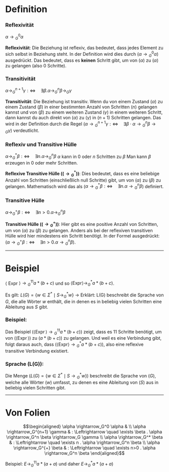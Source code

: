 
# Definition
### Reflexivität
$\alpha \rightarrow{ }_G^0 \alpha$

**Reflexivität**: Die Beziehung ist reflexiv, das bedeutet, dass jedes Element zu sich selbst in Beziehung steht. In der Definition wird dies durch \($\alpha \rightarrow{_G^0} \alpha$\) ausgedrückt. Das bedeutet, dass es **keinen** Schritt gibt, um von \($\alpha$\) zu ($\alpha$) zu gelangen (also 0 Schritte).

### Transitivität
$\alpha \rightarrow_G^{n+1} \gamma: \Leftrightarrow \quad \exists \beta . \alpha \rightarrow_G^n \beta \rightarrow_G \gamma$

**Transitivität**: Die Beziehung ist transitiv. Wenn du von einem Zustand \($\alpha$\) zu einem Zustand \($\beta$\) in einer bestimmten Anzahl von Schritten \($n$\) gelangen kannst und von \($\beta$\) zu einem weiteren Zustand \($\gamma$\) in einem weiteren Schritt, dann kannst du auch direkt von \($\alpha$\) zu \($\gamma$) in \($n+1$\) Schritten gelangen. Das wird in der Definition durch die Regel ($\alpha \rightarrow{_G^{n+1}} \gamma: \Leftrightarrow \quad \exists \beta \cdot \alpha \rightarrow{_G^n} \beta \rightarrow{_G} \gamma$\) verdeutlicht.


### Reflexiv und Transitive Hülle
$\alpha \rightarrow_G^* \beta: \Leftrightarrow \quad \exists n . \alpha \rightarrow_G^n \beta$
$\alpha$ kann in 0 oder $n$ Schritten zu $\beta$
Man kann $\beta$ erzeugen in 0 oder mehr Schritten.

**Reflexive Transitive Hülle (($\rightarrow{_G^*}$))**: Dies bedeutet, dass es eine beliebige Anzahl von Schritten (einschließlich null Schritte) gibt, um von ($\alpha$) zu ($\beta$) zu gelangen. Mathematisch wird das als ($\alpha \rightarrow{_G^*} \beta: \Leftrightarrow \quad \exists n . \alpha \rightarrow{_G^n} \beta$) definiert.

### Transitive Hülle
$\alpha \rightarrow_G^{+} \beta: \Leftrightarrow \quad \exists n>0 . \alpha \rightarrow_G^n \beta$

**Transitive Hülle (\($\rightarrow{_G^+}$\))**: Hier gibt es eine positive Anzahl von Schritten, um von \($\alpha$\) zu \($\beta$\) zu gelangen. Anders als bei der reflexiven transitiven Hülle wird hier mindestens ein Schritt benötigt. In der Formel ausgedrückt: ($\alpha \rightarrow{_G^+} \beta: \Leftrightarrow \quad \exists n>0 . \alpha \rightarrow{_G^n} \beta$).


_____
# Beispiel
$\langle$ Expr $\rangle \rightarrow{ }_G^{11} a *(b+c)$ und so $\langle\mathrm{Expr}\rangle \rightarrow_G^* a *(b+c)$. 

Es gilt:
$L(G)=\left\{w \in \Sigma^* \mid S \rightarrow_G^* w\right\}$
	-> Erklärt: L(G) beschreibt die Sprache von $G$, die alle Wörter $w$ enthält, die in denen es in beliebig vielen Schritten eine Ableitung aus $S$ gibt.



### Beispiel:

Das Beispiel \($\langle\operatorname{Expr}\rangle \rightarrow{_G^{11}} a \ast (b+c)$) zeigt, dass es 11 Schritte benötigt, um von ($\langle\operatorname{Expr}\rangle$) zu $(a \ast (b+c)$\) zu gelangen. Und weil es eine Verbindung gibt, folgt daraus auch, dass \($\langle\mathrm{Expr}\rangle \rightarrow{_G^*} a \ast (b+c)$\), also eine reflexive transitive Verbindung existiert.


### Sprache (L(G)):
Die Menge \($L(G) = \left\{w \in \Sigma^* \mid S \rightarrow{_G^*} w\right\}$\) beschreibt die Sprache von ($G$), welche alle Wörter ($w$) umfasst, zu denen es eine Ableitung von ($S$) aus in beliebig vielen Schritten gibt.



_____
# Von Folien
$$\begin{aligned}
\alpha \rightarrow_G^0 \alpha & \\
\alpha \rightarrow_G^{n+1} \gamma & : \Leftrightarrow \quad \exists \beta . \alpha \rightarrow_G^n \beta \rightarrow_G \gamma \\
\alpha \rightarrow_G^* \beta & : \Leftrightarrow \quad \exists n . \alpha \rightarrow_G^n \beta \\
\alpha \rightarrow_G^{+} \beta & : \Leftrightarrow \quad \exists n>0 . \alpha \rightarrow_G^n \beta
\end{aligned}$$

Beispiel: $E \rightarrow_G^{11} a *(a+a) \text { und daher } E \rightarrow_G^* a *(a+a)$

